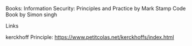 Books: 
Information Security: Principles and Practice by Mark Stamp
Code Book by Simon singh

Links 

kerckhoff Principle:
https://www.petitcolas.net/kerckhoffs/index.html